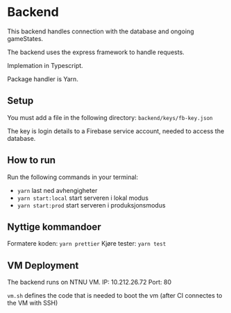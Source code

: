 # Backend

This backend handles connection with the database and ongoing gameStates.

The backend uses the express framework to handle requests.

Implemation in Typescript.

Package handler is Yarn.

## Setup

You must add a file in the following directory: `backend/keys/fb-key.json`

The key is login details to a Firebase service account, needed to access the database.

## How to run

Run the following commands in your terminal:

- `yarn` last ned avhengigheter
- `yarn start:local` start serveren i lokal modus
- `yarn start:prod` start serveren i produksjonsmodus

## Nyttige kommandoer

Formatere koden: `yarn prettier`
Kjøre tester: `yarn test`

## VM Deployment

The backend runs on NTNU VM.
IP: 10.212.26.72
Port: 80

`vm.sh` defines the code that is needed to boot the vm (after CI connectes to the VM with SSH)
